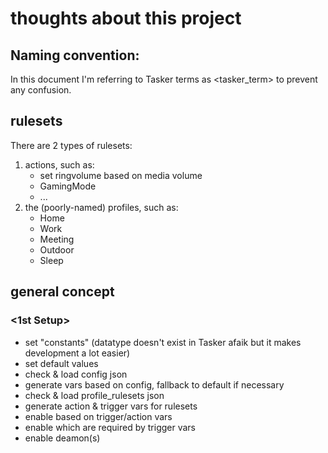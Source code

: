 # thoughts about this project
## Naming convention:
In this document I'm referring to Tasker terms as <tasker_term> to prevent any confusion.

## rulesets
There are 2 types of rulesets: 
  1. actions, such as:
      * set ringvolume based on media volume
      * GamingMode
      * ...
  2. the (poorly-named) profiles, such as:
      * Home
      * Work
      * Meeting
      * Outdoor
      * Sleep
   

## general concept
### <1st Setup>
  - set "constants" (datatype doesn't exist in Tasker afaik but it makes development a lot easier)
  - set default values
  - check & load config json
  - generate vars based on config, fallback to default if necessary
  - check & load profile_rulesets json
  - generate action & trigger vars for rulesets
  - enable <tasks> based on trigger/action vars
  - enable <profiles> which are required by trigger vars
  - enable deamon(s)
